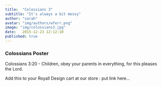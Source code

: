 ```yaml
---
title:  "Colossians 3"
subtitle: "It's always a bit messy"
author: "sarah"
avatar: "img/authors/wferr.png"
image: "img/colossians3.jpg"
date:   2015-12-23 12:12:10
published: true
---
```


### Colossians Poster
Colossians 3:20 - Children, obey your parents in everything, for this pleases the Lord.

Add this to your Royall Design cart at our store : put link here...
